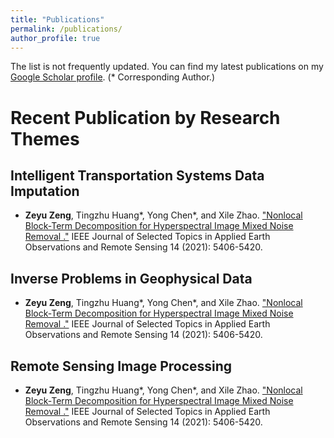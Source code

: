```yaml
---
title: "Publications"
permalink: /publications/
author_profile: true
---
```


<!-- {% if author.googlescholar %}
  You can also find my articles on <u><a href="{{author.googlescholar}}">my Google Scholar profile</a>.</u>
{% endif %}

{% include base_path %}

{% for post in site.publications reversed %}
  {% include archive-single.html %}
{% endfor %} -->

The list is not frequently updated. You can find my latest publications on my [Google Scholar profile](https://scholar.google.com.hk/citations?view_op=list_works&hl=en&user=t3icTAIAAAAJ). (* Corresponding Author.)



Recent Publication by Research Themes
=====

Intelligent Transportation Systems Data Imputation
-----
* <strong>Zeyu Zeng</strong>, Tingzhu Huang*, Yong Chen*, and Xile Zhao. ["Nonlocal Block-Term Decomposition for Hyperspectral Image Mixed Noise Removal
."](https://ieeexplore.ieee.org/abstract/document/9428531) IEEE Journal of Selected Topics in Applied Earth Observations and Remote Sensing 14 (2021): 5406-5420.

Inverse Problems in Geophysical Data
-----
* <strong>Zeyu Zeng</strong>, Tingzhu Huang*, Yong Chen*, and Xile Zhao. ["Nonlocal Block-Term Decomposition for Hyperspectral Image Mixed Noise Removal
."](https://ieeexplore.ieee.org/abstract/document/9428531) IEEE Journal of Selected Topics in Applied Earth Observations and Remote Sensing 14 (2021): 5406-5420.

Remote Sensing Image Processing
-----
* <strong>Zeyu Zeng</strong>, Tingzhu Huang*, Yong Chen*, and Xile Zhao. ["Nonlocal Block-Term Decomposition for Hyperspectral Image Mixed Noise Removal
."](https://ieeexplore.ieee.org/abstract/document/9428531) IEEE Journal of Selected Topics in Applied Earth Observations and Remote Sensing 14 (2021): 5406-5420.
